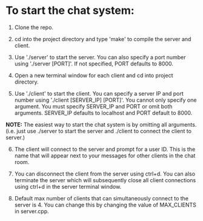 # To start the chat system:

1. Clone the repo.

2. cd into the project directory and type 'make' to compile the server and client.

3. Use './server' to start the server. You can also specify a port number using './server [PORT]'. If not specified, PORT defaults to 8000. 

4. Open a new terminal window for each client and cd into project directory.

5. Use './client' to start the client. You can specify a server IP and port number using './client [SERVER_IP] [PORT]'. You cannot only specify one argument. You must specify SERVER_IP and PORT or omit both arguments. SERVER_IP defaults to localhost and PORT default to 8000.

**NOTE:** The easiest way to start the chat system is by omitting all arguments. (i.e. just use ./server to start the server and ./client to connect the client to server.)

6. The client will connect to the server and prompt for a user ID. This is the name that will appear next to your messages for other clients in the chat room. 

7. You can disconnect the client from the server using ctrl+d. You can also terminate the server which will subsequently close all client connections using ctrl+d in the server terminal window.

8. Default max number of clients that can simultaneously connect to the server is 4. You can change this by changing the value of MAX_CLIENTS in server.cpp.
